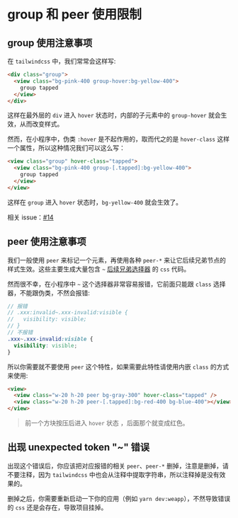 # group 和 peer 使用限制

## group 使用注意事项

在 `tailwindcss` 中，我们常常会这样写:

```html
<div class="group">
  <view class="bg-pink-400 group-hover:bg-yellow-400">
    group tapped
  </view>
</div>
```

这样在最外层的 `div` 进入 `hover` 状态时，内部的子元素中的 `group-hover` 就会生效，从而改变样式。

然而，在小程序中，伪类 `:hover` 是不起作用的，取而代之的是 `hover-class` 这样一个属性，所以这种情况我们可以这么写：

```html
<view class="group" hover-class="tapped">
  <view class="bg-pink-400 group-[.tapped]:bg-yellow-400">
    group tapped
  </view>
</view>
```

这样在 `group` 进入 `hover` 状态时，`bg-yellow-400` 就会生效了。

相关 issue：[#14](https://github.com/sonofmagic/uni-app-vite-vue3-tailwind-vscode-template/issues/14)

## peer 使用注意事项

我们一般使用 `peer` 来标记一个元素，再使用各种 `peer-*` 来让它后续兄弟节点的样式生效。这些主要生成大量包含 `~` [后续兄弟选择器](https://developer.mozilla.org/zh-CN/docs/Web/CSS/Subsequent-sibling_combinator) 的 `css` 代码。

然而很不幸，在小程序中 `~` 这个选择器非常容易报错，它前面只能跟 `class` 选择器，不能跟伪类，不然会报错:

```scss
// 报错
// .xxx:invalid~.xxx-invalid:visible {
//   visibility: visible;
// }
// 不报错
.xxx~.xxx-invalid:visible {
  visibility: visible;
}
```

所以你需要就不要使用 `peer` 这个特性，如果需要此特性请使用内嵌 `class` 的方式来使用:

```html
<view>
  <view class="w-20 h-20 peer bg-gray-300" hover-class="tapped" />
  <view class="w-20 h-20 peer-[.tapped]:bg-red-400 bg-blue-400"></view>
</view>
```

> 前一个方块按压后进入 `hover` 状态 ，后面那个就变成红色。

## 出现 unexpected token "~" 错误

出现这个错误后，你应该把对应报错的相关 `peer`、`peer-*` 删掉，注意是删掉，请不要注释，因为 `tailwindcss` 中也会从注释中提取字符串，所以注释掉是没有效果的。

删掉之后，你需要重新启动一下你的应用（例如 `yarn dev:weapp`），不然导致错误的 `css` 还是会存在，导致项目挂掉。
